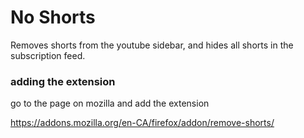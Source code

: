# No Shorts

Removes shorts from the youtube sidebar, and hides all shorts in the subscription feed.

### adding the extension 

go to the page on mozilla and add the extension

https://addons.mozilla.org/en-CA/firefox/addon/remove-shorts/
